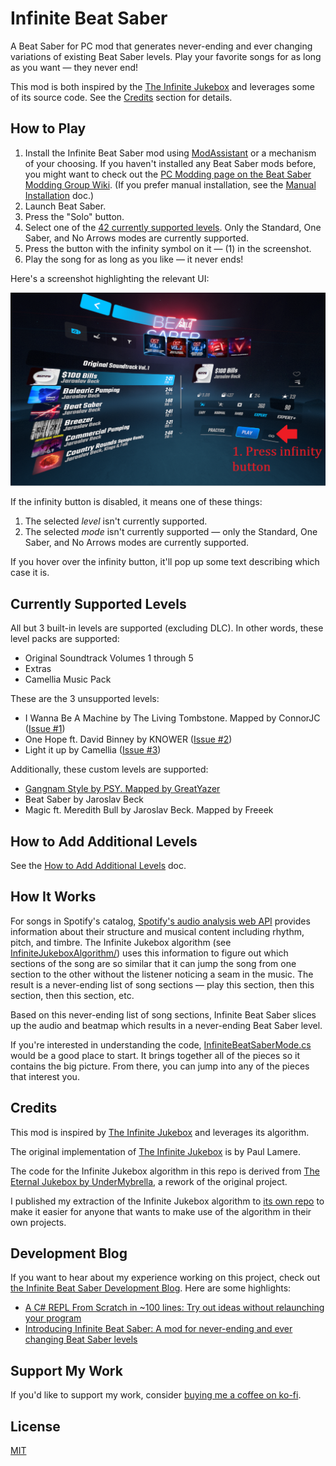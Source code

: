 # Infinite Beat Saber

A Beat Saber for PC mod that generates never-ending and ever changing variations of existing Beat Saber levels. Play your favorite songs for as long as you want &mdash; they never end!

This mod is both inspired by the [The Infinite Jukebox](https://musicmachinery.com/2012/11/12/the-infinite-jukebox/) and leverages some of its source code. See the [Credits](#credits) section for details.

## How to Play

1. Install the Infinite Beat Saber mod using [ModAssistant](https://github.com/Assistant/ModAssistant/) or a mechanism of your choosing. If you haven't installed any Beat Saber mods before, you might want to check out the [PC Modding page on the Beat Saber Modding Group Wiki](https://bsmg.wiki/pc-modding.html). (If you prefer manual installation, see the [Manual Installation](./docs/manual-installation.md) doc.)
1. Launch Beat Saber.
1. Press the "Solo" button.
1. Select one of the [42 currently supported levels](#currently-supported-levels). Only the Standard, One Saber, and No Arrows modes are currently supported.
1. Press the button with the infinity symbol on it &mdash; (1) in the screenshot.
1. Play the song for as long as you like &mdash; it never ends!

Here's a screenshot highlighting the relevant UI:

![Screenshot highlighting the Custom Levels and infinity buttons](./docs/interface-intro.png)

If the infinity button is disabled, it means one of these things:
1. The selected *level* isn't currently supported.
1. The selected *mode* isn't currently supported &mdash; only the Standard, One Saber, and No Arrows modes are currently supported.

If you hover over the infinity button, it'll pop up some text describing which case it is.

## Currently Supported Levels

All but 3 built-in levels are supported (excluding DLC). In other words, these level packs are supported:
- Original Soundtrack Volumes 1 through 5
- Extras
- Camellia Music Pack

These are the 3 unsupported levels:
- I Wanna Be A Machine by The Living Tombstone. Mapped by ConnorJC ([Issue #1](https://github.com/rigdern/InfiniteBeatSaber/issues/1))
- One Hope ft. David Binney by KNOWER ([Issue #2](https://github.com/rigdern/InfiniteBeatSaber/issues/2))
- Light it up by Camellia ([Issue #3](https://github.com/rigdern/InfiniteBeatSaber/issues/3))

Additionally, these custom levels are supported:
- [Gangnam Style by PSY. Mapped by GreatYazer](https://bsaber.com/songs/141/)
- Beat Saber by Jaroslav Beck
- Magic ft. Meredith Bull by Jaroslav Beck. Mapped by Freeek

## How to Add Additional Levels

See the [How to Add Additional Levels](./docs/how-to-add-additional-levels.md) doc.

## How It Works

For songs in Spotify's catalog, [Spotify's audio analysis web API](https://developer.spotify.com/documentation/web-api/reference/get-audio-analysis) provides information about their structure and musical content including rhythm, pitch, and timbre. The Infinite Jukebox algorithm (see [InfiniteJukeboxAlgorithm/](./InfiniteBeatSaber/InfiniteJukeboxAlgorithm/)) uses this information to figure out which sections of the song are so similar that it can jump the song from one section to the other without the listener noticing a seam in the music. The result is a never-ending list of song sections &mdash; play this section, then this section, then this section, etc.

Based on this never-ending list of song sections, Infinite Beat Saber slices up the audio and beatmap which results in a never-ending Beat Saber level.

If you're interested in understanding the code, [InfiniteBeatSaberMode.cs](./InfiniteBeatSaber/InfiniteBeatSaberMode.cs) would be a good place to start. It brings together all of the pieces so it contains the big picture. From there, you can jump into any of the pieces that interest you.

## Credits

This mod is inspired by [The Infinite Jukebox](https://musicmachinery.com/2012/11/12/the-infinite-jukebox/) and leverages its algorithm.

The original implementation of [The Infinite Jukebox](https://musicmachinery.com/2012/11/12/the-infinite-jukebox/) is by Paul Lamere.

The code for the Infinite Jukebox algorithm in this repo is derived from [The Eternal Jukebox by UnderMybrella](https://github.com/UnderMybrella/EternalJukebox/), a rework of the original project.

I published my extraction of the Infinite Jukebox algorithm to [its own repo](https://github.com/rigdern/InfiniteJukeboxAlgorithm) to make it easier for anyone that wants to make use of the algorithm in their own projects.

## Development Blog
If you want to hear about my experience working on this project, check out [the Infinite Beat Saber Development Blog](https://infinitebeatsaber.substack.com/). Here are some highlights:

- [A C# REPL From Scratch in ~100 lines: Try out ideas without relaunching your program](https://infinitebeatsaber.substack.com/p/a-c-repl-from-scratch-in-100-lines)
- [Introducing Infinite Beat Saber: A mod for never-ending and ever changing Beat Saber levels](https://infinitebeatsaber.substack.com/p/introducing-infinite-beat-saber)

## Support My Work

If you'd like to support my work, consider [buying me a coffee on ko-fi](https://ko-fi.com/adamcomella).

## License

[MIT](./LICENSE)
